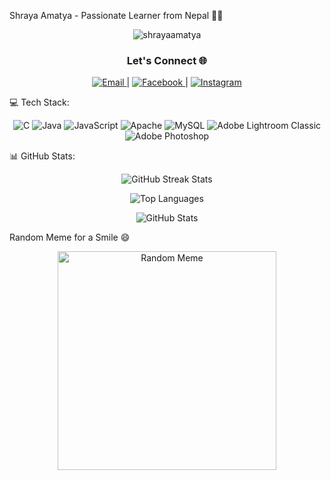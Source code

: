 Shraya Amatya - Passionate Learner from Nepal 👨‍💻
<p align="center">
  <img src="https://komarev.com/ghpvc/?username=shrayaamatya&label=Profile%20views&color=0e75b6&style=flat" alt="shrayaamatya" />
</p>
<h3 align="center">Let's Connect 🌐</h3>
<p align="center">
  <a href="mailto:shrayaamatya7@gmail.com">
    <img src="https://img.shields.io/badge/Email-D14836?style=for-the-badge&logo=gmail&logoColor=white" alt="Email" />
  </a> |
  <a href="https://www.facebook.com/profile.php?id=100086757128752&mibextid=LQQJ4d">
    <img src="https://img.shields.io/badge/Facebook-%231877F2.svg?logo=Facebook&logoColor=white" alt="Facebook" />
  </a> |
  <a href="https://instagram.com/amatya.shraya">
    <img src="https://img.shields.io/badge/Instagram-%23E4405F.svg?logo=Instagram&logoColor=white" alt="Instagram" />
  </a>
</p>


💻 Tech Stack:
<p align="center">
  <img src="https://img.shields.io/badge/c-%2300599C.svg?style=for-the-badge&logo=c&logoColor=white" alt="C" />
  <img src="https://img.shields.io/badge/java-%23ED8B00.svg?style=for-the-badge&logo=openjdk&logoColor=white" alt="Java" />
  <img src="https://img.shields.io/badge/javascript-%23323330.svg?style=for-the-badge&logo=javascript&logoColor=%23F7DF1E" alt="JavaScript" />
  <img src="https://img.shields.io/badge/apache-%23D42029.svg?style=for-the-badge&logo=apache&logoColor=white" alt="Apache" />
  <img src="https://img.shields.io/badge/mysql-%2300000f.svg?style=for-the-badge&logo=mysql&logoColor=white" alt="MySQL" />
  <img src="https://img.shields.io/badge/Adobe%20Lightroom%20Classic-31A8FF.svg?style=for-the-badge&logo=Adobe%20Lightroom%20Classic&logoColor=white" alt="Adobe Lightroom Classic" />
  <img src="https://img.shields.io/badge/adobe%20photoshop-%2331A8FF.svg?style=for-the-badge&logo=adobe%20photoshop&logoColor=white" alt="Adobe Photoshop" />
</p>
📊 GitHub Stats:
<p align="center">
  <img src="https://github-readme-streak-stats.herokuapp.com/?user=Shraya-Amatya&theme=dark&hide_border=false" alt="GitHub Streak Stats" /><br/>
</p>
<p align="center">
  <img src="https://github-readme-stats.vercel.app/api/top-langs?username=Shraya-Amatya&show_icons=true&theme=radical&locale=en&layout=compact" alt="Top Languages" />
</p>
<p align="center">
  <img src="https://github-readme-stats.vercel.app/api?username=Shraya-Amatya&show_icons=true&theme=radical&locale=en" alt="GitHub Stats" />
</p>
Random Meme for a Smile 😄
<p align="center">
  <img src='https://randommeme-five.vercel.app/' style="height: 350px;" alt="Random Meme"/>
</p>



